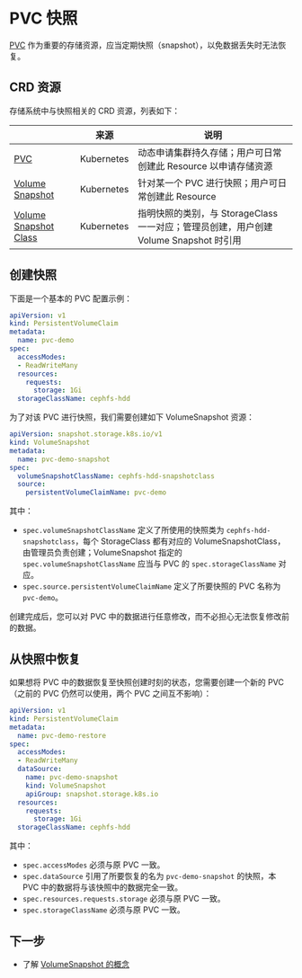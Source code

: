# PVC 快照

[PVC](./pvc.md) 作为重要的存储资源，应当定期快照（snapshot），以免数据丢失时无法恢复。

## CRD 资源

存储系统中与快照相关的 CRD 资源，列表如下：

|              | 来源 | 说明                              |
| ------------ | --------------- | --------------------------------- |
| [PVC](https://kubernetes.io/docs/concepts/storage/persistent-volumes/#persistentvolumeclaims)          | Kubernetes              | 动态申请集群持久存储；用户可日常创建此 Resource 以申请存储资源    |
| [Volume Snapshot](https://kubernetes.io/docs/concepts/storage/volume-snapshots/)          | Kubernetes              | 针对某一个 PVC 进行快照；用户可日常创建此 Resource    |
| [Volume Snapshot Class](https://kubernetes.io/docs/concepts/storage/volume-snapshot-classes/) | Kubernetes              | 指明快照的类别，与 StorageClass 一一对应；管理员创建，用户创建 Volume Snapshot 时引用    |


## 创建快照

下面是一个基本的 PVC 配置示例：

```yaml
apiVersion: v1
kind: PersistentVolumeClaim
metadata:
  name: pvc-demo
spec:
  accessModes:
  - ReadWriteMany
  resources:
    requests:
      storage: 1Gi
  storageClassName: cephfs-hdd
```

为了对该 PVC 进行快照，我们需要创建如下 VolumeSnapshot 资源：

```yaml
apiVersion: snapshot.storage.k8s.io/v1
kind: VolumeSnapshot
metadata:
  name: pvc-demo-snapshot
spec:
  volumeSnapshotClassName: cephfs-hdd-snapshotclass
  source:
    persistentVolumeClaimName: pvc-demo
```

其中：

* `spec.volumeSnapshotClassName` 定义了所使用的快照类为 `cephfs-hdd-snapshotclass`，每个 StorageClass 都有对应的 VolumeSnapshotClass，由管理员负责创建；VolumeSnapshot 指定的 `spec.volumeSnapshotClassName` 应当与 PVC 的 `spec.storageClassName` 对应。
* `spec.source.persistentVolumeClaimName` 定义了所要快照的 PVC 名称为 `pvc-demo`。

创建完成后，您可以对 PVC 中的数据进行任意修改，而不必担心无法恢复修改前的数据。

## 从快照中恢复

如果想将 PVC 中的数据恢复至快照创建时刻的状态，您需要创建一个新的 PVC（之前的 PVC 仍然可以使用，两个 PVC 之间互不影响）：

```yaml
apiVersion: v1
kind: PersistentVolumeClaim
metadata:
  name: pvc-demo-restore
spec:
  accessModes:
  - ReadWriteMany
  dataSource:
    name: pvc-demo-snapshot
    kind: VolumeSnapshot
    apiGroup: snapshot.storage.k8s.io
  resources:
    requests:
      storage: 1Gi
  storageClassName: cephfs-hdd
```

其中：

* `spec.accessModes` 必须与原 PVC 一致。
* `spec.dataSource` 引用了所要恢复的名为 `pvc-demo-snapshot` 的快照，本 PVC 中的数据将与该快照中的数据完全一致。
* `spec.resources.requests.storage` 必须与原 PVC 一致。
* `spec.storageClassName` 必须与原 PVC 一致。

## 下一步

* 了解 <a target="_blank" rel="noopener noreferrer" href="https://kubernetes.io/docs/concepts/storage/volume-snapshots/">VolumeSnapshot 的概念</a>
